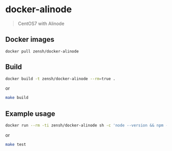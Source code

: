 # docker-alinode

> CentOS7 with Alinode

## Docker images

```
docker pull zensh/docker-alinode
```

## Build

```sh
docker build -t zensh/docker-alinode --rm=true .
```

or
```sh
make build
```

## Example usage

```sh
docker run --rm -ti zensh/docker-alinode sh -c 'node --version && npm --version && agentx -v'
```

or
```sh
make test
```
